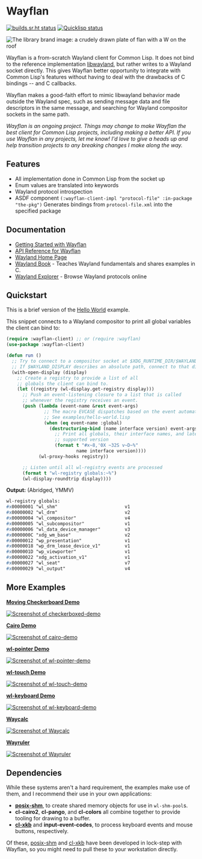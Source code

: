 # Wayflan
[![builds.sr.ht status](https://builds.sr.ht/~shunter/wayflan/commits/test.yml.svg)](https://builds.sr.ht/~shunter/wayflan/commits/master/test.yml)
[![Quicklisp status](https://quickdocs.org/badge/wayflan.svg)](https://quickdocs.org/wayflan)

![The library brand image: a crudely drawn plate of flan with a W on the roof](./brand.png)

Wayflan is a from-scratch Wayland client for Common Lisp. It does not bind to
the reference implementation [libwayland](https://wayland.freedesktop.org/),
but rather writes to a Wayland socket directly. This gives Wayflan better
opportunity to integrate with Common Lisp's features without having to deal
with the drawbacks of C bindings -- and C callbacks.

Wayflan makes a good-faith effort to mimic libwayland behavior made outside the
Wayland spec, such as sending message data and file descriptors in the same
message, and searching for Wayland compositor sockets in the same path.

*Wayflan is an ongoing project. Things may change to make Wayflan the best
client for Common Lisp projects, including making a better API. If you use
Wayflan in any projects, let me know! I'd love to give a heads up and help
transition projects to any breaking changes I make along the way.*

## Features

- All implementation done in Common Lisp from the socket up
- Enum values are translated into keywords
- Wayland protocol introspection
- ASDF component `(:wayflan-client-impl "protocol-file" :in-package "the-pkg")`
  Generates bindings from `protocol-file.xml` into the specified package

## Documentation

- [Getting Started with Wayflan](./doc/Getting-Started-With-Wayflan-Client.md)
- [API Reference for Wayflan](./doc/Client-API-Reference.md)
- [Wayland Home Page](https://wayland.freedesktop.org/)
- [Wayland Book](https://wayland-book.com/) - Teaches Wayland fundamentals and shares examples in C.
- [Wayland Explorer](https://wayland.app/protocols/) - Browse Wayland protocols online

## Quickstart

This is a brief version of the [Hello World](./examples/hello-world.lisp) example.

This snippet connects to a Wayland compositor to print all global variables the
client can bind to:

```lisp
(require :wayflan-client) ;; or (require :wayflan)
(use-package :wayflan-client)

(defun run ()
  ;; Try to connect to a compositor socket at $XDG_RUNTIME_DIR/$WAYLAND_DISPLAY.
  ;; If $WAYLAND_DISPLAY describes an absolute path, connect to that directly.
  (with-open-display (display)
    ;; Create a registry to provide a list of all
    ;; globals the client can bind to.
    (let ((registry (wl-display.get-registry display)))
      ;; Push an event-listening closure to a list that is called
      ;; whenever the registry receives an event.
      (push (lambda (event-name &rest event-args)
              ;; The macro EVCASE dispatches based on the event automatically.
              ;; See examples/hello-world.lisp
              (when (eq event-name :global)
                (destructuring-bind (name interface version) event-args
                  ;; Print all globals, their interface names, and latest
                  ;; supported version
                  (format t "#x~8,'0X ~32S v~D~%"
                          name interface version))))
            (wl-proxy-hooks registry))

      ;; Listen until all wl-registry events are processed
      (format t "wl-registry globals:~%")
      (wl-display-roundtrip display))))
```

**Output:** (Abridged, YMMV)
```lisp
wl-registry globals:
#x00000001 "wl_shm"                         v1
#x00000002 "wl_drm"                         v2
#x00000004 "wl_compositor"                  v4
#x00000005 "wl_subcompositor"               v1
#x00000006 "wl_data_device_manager"         v3
#x0000000C "xdg_wm_base"                    v2
#x00000012 "wp_presentation"                v1
#x00000018 "wp_drm_lease_device_v1"         v1
#x0000001D "wp_viewporter"                  v1
#x00000022 "xdg_activation_v1"              v1
#x00000027 "wl_seat"                        v7
#x00000029 "wl_output"                      v4
```

## More Examples

**[Moving Checkerboard Demo](./examples/checkerboxed-demo.lisp)**

[![Screenshot of checkerboxed-demo](./examples/checkerboxed-demo.jpg)](./examples/checkerboxed-demo.lisp)

**[Cairo Demo](./examples/cairo-demo.lisp)**

[![Screenshot of cairo-demo](./examples/cairo-demo.jpg)](./examples/cairo-demo.lisp)

**[wl-pointer Demo](./examples/wl-pointer-demo.lisp)**

[![Screenshot of wl-pointer-demo](./examples/wl-pointer-demo.jpg)](./examples/wl-pointer-demo.lisp)

**[wl-touch Demo](./examples/wl-touch-demo.lisp)**

[![Screenshot of wl-touch-demo](./examples/wl-touch-demo.jpg)](./examples/wl-touch-demo.lisp)

**[wl-keyboard Demo](./examples/wl-keyboard-demo.lisp)**

[![Screenshot of wl-keyboard-demo](./examples/wl-keyboard-demo.jpg)](./examples/wl-keyboard-demo.lisp)

**[Waycalc](./examples/Waycalc.lisp)**

[![Screenshot of Waycalc](./examples/Waycalc.jpg)](./examples/Waycalc.lisp)

**[Wayruler](./examples/Wayruler.lisp)**

[![Screenshot of Wayruler](./examples/Wayruler.jpg)](./examples/Wayruler.lisp)

## Dependencies

While these systems aren't a hard requirement, the examples make use of them,
and I recommend their use in your own applications:

- **[posix-shm](https://git.sr.ht/~shunter/posix-shm)**, to create shared
  memory objects for use in `wl-shm-pool`s.
- **cl-cairo2**, **cl-pango**, and **cl-colors** all combine together to
  provide tooling for drawing to a buffer.
- **[cl-xkb](https://github.com/malcolmstill/cl-xkb/)** and
  **input-event-codes**, to process keyboard events and mouse buttons,
  respectively.

Of these, [posix-shm](https://git.sr.ht/~shunter/posix-shm) and
[cl-xkb](https://github.com/malcolmstill/cl-xkb/) have been developed in
lock-step with Wayflan, so you might need to pull these to your workstation
directly.
